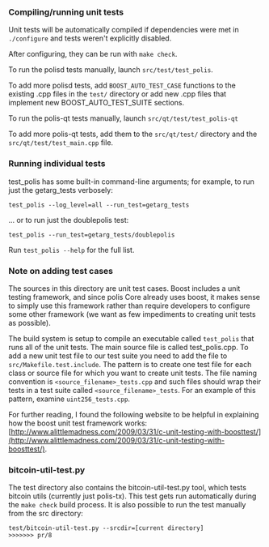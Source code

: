 ### Compiling/running unit tests

Unit tests will be automatically compiled if dependencies were met in `./configure`
and tests weren't explicitly disabled.

After configuring, they can be run with `make check`.

To run the polisd tests manually, launch `src/test/test_polis`.

To add more polisd tests, add `BOOST_AUTO_TEST_CASE` functions to the existing
.cpp files in the `test/` directory or add new .cpp files that
implement new BOOST_AUTO_TEST_SUITE sections.

To run the polis-qt tests manually, launch `src/qt/test/test_polis-qt`

To add more polis-qt tests, add them to the `src/qt/test/` directory and
the `src/qt/test/test_main.cpp` file.

### Running individual tests

test_polis has some built-in command-line arguments; for
example, to run just the getarg_tests verbosely:

    test_polis --log_level=all --run_test=getarg_tests

... or to run just the doublepolis test:

    test_polis --run_test=getarg_tests/doublepolis

Run `test_polis --help` for the full list.

### Note on adding test cases

The sources in this directory are unit test cases.  Boost includes a
unit testing framework, and since polis Core already uses boost, it makes
sense to simply use this framework rather than require developers to
configure some other framework (we want as few impediments to creating
unit tests as possible).

The build system is setup to compile an executable called `test_polis`
that runs all of the unit tests.  The main source file is called
test_polis.cpp. To add a new unit test file to our test suite you need 
to add the file to `src/Makefile.test.include`. The pattern is to create 
one test file for each class or source file for which you want to create 
unit tests.  The file naming convention is `<source_filename>_tests.cpp` 
and such files should wrap their tests in a test suite 
called `<source_filename>_tests`. For an example of this pattern, 
examine `uint256_tests.cpp`.

For further reading, I found the following website to be helpful in
explaining how the boost unit test framework works:
[http://www.alittlemadness.com/2009/03/31/c-unit-testing-with-boosttest/](http://www.alittlemadness.com/2009/03/31/c-unit-testing-with-boosttest/).

### bitcoin-util-test.py

The test directory also contains the bitcoin-util-test.py tool, which tests bitcoin utils (currently just polis-tx). This test gets run automatically during the `make check` build process. It is also possible to run the test manually from the src directory:

```
test/bitcoin-util-test.py --srcdir=[current directory]
>>>>>>> pr/8

```
